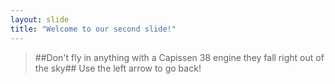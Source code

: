 ```yaml
---
layout: slide
title: "Welcome to our second slide!"
---
```

>##Don't fly in anything with a Capissen 38 engine they fall right out of the sky##
Use the left arrow to go back!
